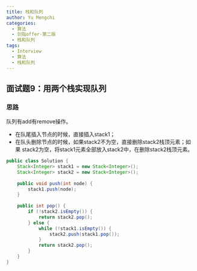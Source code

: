 ```yaml
---
title: 栈和队列
author: Yu Mengchi
categories:
  - 算法
  - 剑指offer-第二版
  - 栈和队列
tags:
  - Interview
  - 算法
  - 栈和队列
---
```

  
## 面试题9：用两个栈实现队列

### 思路

队列有add有remove操作。
- 在队尾插入节点的时候，直接插入stack1；
- 在队头删除节点的时候，如果stack2不为空，直接删除stack2栈顶元素；如果
stack2为空，将stack1元素全部放入stack2中，在删除stack2栈顶元素。

```java
public class Solution {
    Stack<Integer> stack1 = new Stack<Integer>();
    Stack<Integer> stack2 = new Stack<Integer>();
    
    public void push(int node) {
        stack1.push(node);
    }
    
    public int pop() {
        if (!stack2.isEmpty()) {
            return stack2.pop();
        } else {
            while (!stack1.isEmpty()) {
                stack2.push(stack1.pop());
            }
            return stack2.pop();
        }
    }
}
```
